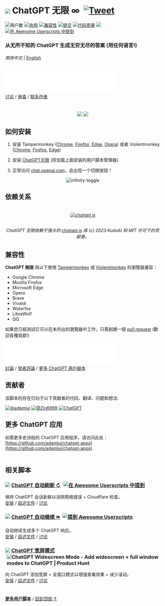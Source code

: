 # <picture><source media="(prefers-color-scheme: dark)" srcset="https://i.imgur.com/RduASbD.png"><img width=23 src="https://raw.githubusercontent.com/adamlui/userscripts/master/chatgpt/media/icons/openai-favicon64.png"></picture> ChatGPT 无限 ∞ &nbsp;[![Tweet](https://img.shields.io/twitter/url/http/shields.io.svg?style=social)](https://twitter.com/intent/tweet?text=从无所不知的%20ChatGPT%20生成无穷无尽的答案%21&url=https://chatgptevo.com/infinity&hashtags=javascript,openai,chatgpt)

![用户数](https://img.shields.io/greasyfork/dt/465051?label=用户)
[![执照](https://img.shields.io/badge/执照-MIT-green.svg)](LICENSE.md)
[![兼容性](https://img.shields.io/badge/兼容性-Chrome/Firefox/Edge/Opera/Brave/Vivaldi/Waterfox/LibreWolf/Ghost/QQ-989898.svg)](#兼容性)
[![提交](https://img.shields.io/github/commit-activity/m/adamlui/chatgpt-infinity?label=提交)](https://github.com/adamlui/chatgpt-infinity/commits/main)
[![代码质量](https://img.shields.io/codefactor/grade/github/adamlui/chatgpt-infinity?label=代码质量)](https://www.codefactor.io/repository/github/adamlui/chatgpt-infinity)
<a alt="chatgpt.js" href="https://chatgpt.js.org"><img height=20 src="https://i.imgur.com/AwQqCmB.png"></a>
[![在 Awesome Userscripts 中提到](https://awesome.re/mentioned-badge.svg)](https://github.com/awesome-scripts/awesome-userscripts#chatgpt)

### 从无所不知的 ChatGPT 生成无穷无尽的答案 (用任何语言!)

###### 简体中文 | [English](../../#readme)

<a href="https://greasyfork.org/scripts/465051-chatgpt-infinity"><img alt="安装这个脚本" src="https://github.com/adamlui/userscripts/raw/master/media/images/buttons/install-button.svg"></a><a href="#如何安装"><img alt="如何安装" title="如何安装" src="https://github.com/adamlui/userscripts/raw/master/media/images/buttons/help-button.svg"></a>
<br>
[讨论](https://chatgptevo.com/infinity/discussions) /
[审查](https://greasyfork.org/scripts/465051-chatgpt-infinity/feedback#post-discussion) /
[联系作者](https://github.com/adamlui)

#

<div align="center">

<img src="https://raw.githubusercontent.com/adamlui/chatgpt-infinity/main/media/images/screenshots/zh-cn/infinity-mode-tm-menu.png">
<img width=322 src="https://raw.githubusercontent.com/adamlui/chatgpt-infinity/main/media/images/screenshots/zh-cn/infinity-mode-on-notification.png">

</div>

## 如何安装

1. 安装 Tampermonkey ([Chrome](https://chrome.google.com/webstore/detail/tampermonkey/dhdgffkkebhmkfjojejmpbldmpobfkfo), [Firefox](https://addons.mozilla.org/firefox/addon/tampermonkey/), [Edge](https://microsoftedge.microsoft.com/addons/detail/tampermonkey/iikmkjmpaadaobahmlepeloendndfphd), [Opera](https://addons.opera.com/extensions/details/tampermonkey-beta/)) 或者 Violentmonkey ([Chrome](https://chrome.google.com/webstore/detail/violent-monkey/jinjaccalgkegednnccohejagnlnfdag), [Firefox](https://addons.mozilla.org/firefox/addon/violentmonkey/), [Edge](https://microsoftedge.microsoft.com/addons/detail/violentmonkey/eeagobfjdenkkddmbclomhiblgggliao))

2. 安装 [ChatGPT无限](https://greasyfork.org/scripts/465051-chatgpt-infinity) (将加载上面安装的用户脚本管理器)

3. 正常访问 [chat.openai.com](https://chat.openai.com)，会出现一个切换按钮！

<div align="center">

![infinity-toggle](https://raw.githubusercontent.com/adamlui/chatgpt-infinity/main/media/images/screenshots/zh-cn/infinity-mode-toggle.jpg)

</div>

## 依赖关系

<h6>
<div align="center">
<br />

<a href="https://chatgpt.js.org">
<picture>
    <source media="(prefers-color-scheme: dark)" srcset="https://raw.githubusercontent.com/chatgptjs/chatgpt.js/main/media/images/chatgpt.js-logo-dark-mode-5995x619.png">
    <img width=546 alt="chatgpt.js" src="https://raw.githubusercontent.com/chatgptjs/chatgpt.js/main/media/images/chatgpt.js-logo-light-mode-5995x619.png">
</picture></a>
<br /><br />

ChatGPT 无限依赖于强大的 [chatgpt.js](https://github.com/chatgptjs/chatgpt.js) 库 (c) 2023 KudoAI 和 MIT 许可下的贡献者。

</div>
</h6>

## 兼容性

**ChatGPT 無限** 與以下使用 [Tampermonkey](https://www.tampermonkey.net/) 或 [Violentmonkey](https://violentmonkey.github.io/) 的瀏覽器兼容：

- Google Chrome
- Mozilla Firefox
- Microsoft Edge
- Opera
- Brave
- Vivaldi
- Waterfox
- LibreWolf
- QQ

如果您已經測試它可以在未列出的瀏覽器中工作，只需創建一個 [pull request](https://github.com/adamlui/chatgpt-infinity/pulls) (歡迎各種貢獻!)

<a href="https://greasyfork.org/scripts/465051-chatgpt-infinity"><img height-40 alt="安裝這個腳本" src="https://github.com/adamlui/userscripts/raw/master/media/images/buttons/install-button.svg"></a><a href="#如何安装"><img height-40 alt="如何安裝" title="如何安裝" src="https://github.com/adamlui/userscripts/raw/master/media/images/buttons/help-button.svg"></a>
<br>
[討論](https://chatgptevo.com/infinity/discussions) /
[發表評論](https://greasyfork.org/scripts/465051-chatgpt-infinity/feedback#post-discussion) /
[更多 ChatGPT 用戶腳本](https://github.com/adamlui/userscripts/tree/master/chatgpt)

## 贡献者

该脚本的存在归功于以下贡献者的代码、翻译、问题和想法:

[![@adamlui](https://images.weserv.nl/?url=https://avatars.githubusercontent.com/u/10906554?first-contrib=2023.04.28&h=50&w=50&mask=circle&maxage=7d "@adamlui")](https://github.com/adamlui)
[![@Zin6969](https://images.weserv.nl/?url=https://avatars.githubusercontent.com/u/131989355?first-contrib=2023.04.30-doc-translations&h=50&w=50&mask=circle&maxage=7d "@Zin6969")](https://github.com/Zin6969)
[![ChatGPT](https://images.weserv.nl/?url=https://i.imgur.com/tNyIPmG.jpg?h=50&w=50&mask=circle&maxage=7d "ChatGPT")](https://chat.openai.com)

## 更多 ChatGPT 应用

如需更多史诗般的 ChatGPT 应用程序，请访问此处：[https://github.com/adamlui/chatgpt-apps](https://github.com/adamlui/chatgpt-apps)
<br><br>

## 相关脚本

### <picture><source media="(prefers-color-scheme: dark)" srcset="https://i.imgur.com/RduASbD.png"><img width=16 src="https://raw.githubusercontent.com/adamlui/chatgpt-userscripts/main/media/icons/openai-favicon64.png"></picture> [ChatGPT 自动刷新 ↻](https://chatgptevo.com/autorefresh/github) <a href="https://github.com/awesome-scripts/awesome-userscripts#chatgpt"><img src="https://awesome.re/mentioned-badge.svg" alt="在 Awesome Userscripts 中提到" style="margin:0 0 -2px 5px"></a>

保持 ChatGPT 会话新鲜以消除网络错误 + Cloudflare 检查。
<br>[安装](https://greasyfork.org/scripts/462422-chatgpt-auto-refresh) / 
[自述文件](https://github.com/adamlui/chatgpt-auto-refresh/tree/main/docs/zh-cn#readme) / 
[讨论](https://chatgptevo.com/autorefresh/discuss)

### <picture><source media="(prefers-color-scheme: dark)" srcset="https://i.imgur.com/RduASbD.png"><img width=16 src="https://raw.githubusercontent.com/adamlui/chatgpt-userscripts/main/media/icons/openai-favicon64.png"></picture> [ChatGPT 自动继续 ⏩](https://chatgptevo.com/autocontinue/github) <a href="https://github.com/awesome-scripts/awesome-userscripts#chatgpt"><img src="https://awesome.re/mentioned-badge.svg" alt="提到 Awesome Userscripts" style="margin:0 0 -3px 3px"></a>

自动继续生成多个 ChatGPT 响应。<br>
[安装](https://greasyfork.org/scripts/466789-chatgpt-auto-continue) / 
[自述文件](https://github.com/adamlui/chatgpt-auto-continue#readme) / 
[讨论](https://chatgptevo.com/autocontinue/discussions)

### <img width=17 style="margin-bottom:-1px" src="https://raw.githubusercontent.com/adamlui/chatgpt-widescreen/main/media/images/icons/widescreen-robot-emoji/icon32.png"> [ChatGPT 宽屏模式](https://chatgptevo.com/widescreen/github) <img src="https://raw.githubusercontent.com/adamlui/chatgpt-widescreen/main/media/images/badges/product-hunt/product-of-the-week-2-larger-centered-rounded-light.svg" alt="ChatGPT&#0032;Widescreen&#0032;Mode - Add&#0032;widescreen&#0032;&#0043;&#0032;full&#0032;window&#0032;modes&#0032;to&#0032;ChatGPT | Product Hunt" style="width: auto; height: 24px; margin:0 0 -4px 5px;" width="auto" height="24" />

向 ChatGPT 添加宽屏 + 全窗口模式以增强查看效果 + 减少滚动。<br>
[安装](https://github.com/adamlui/chatgpt-widescreen/tree/main/docs/zh-cn#%E5%AE%89%E8%A3%85) / 
[自述文件](https://github.com/adamlui/chatgpt-widescreen/tree/main/docs/zh-cn#readme) / 
[讨论](https://chatgptevo.com/widescreen/discuss)

#
  
<a href="https://github.com/adamlui/userscripts">**更多用户脚本**</a> / 
<a href="#-chatgpt-%E6%97%A0%E9%99%90--">回到顶部 ↑</a>
